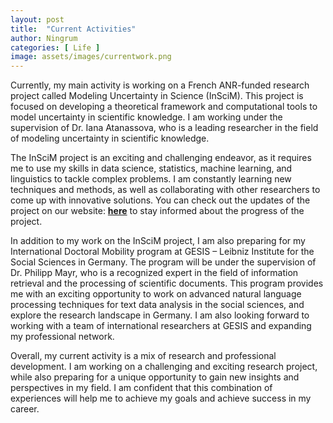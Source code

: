 ```yaml
---
layout: post
title:  "Current Activities"
author: Ningrum
categories: [ Life ]
image: assets/images/currentwork.png
---
```


Currently, my main activity is working on a French ANR-funded research project called Modeling Uncertainty in Science (InSciM). This project is focused on developing a theoretical framework and computational tools to model uncertainty in scientific knowledge. I am working under the supervision of Dr. Iana Atanassova, who is a leading researcher in the field of modeling uncertainty in scientific knowledge. 

The InSciM project is an exciting and challenging endeavor, as it requires me to use my skills in data science, statistics, machine learning, and linguistics to tackle complex problems. I am constantly learning new techniques and methods, as well as collaborating with other researchers to come up with innovative solutions. You can check out the updates of the project on our website: [**here**](https://project-inscim.github.io/) to stay informed about the progress of the project.

In addition to my work on the InSciM project, I am also preparing for my International Doctoral Mobility program at GESIS – Leibniz Institute for the Social Sciences in Germany. The program will be under the supervision of Dr. Philipp Mayr, who is a recognized expert in the field of information retrieval and the processing of scientific documents. This program provides me with an exciting opportunity to work on advanced natural language processing techniques for text data analysis in the social sciences, and explore the research landscape in Germany. I am also looking forward to working with a team of international researchers at GESIS and expanding my professional network.

Overall, my current activity is a mix of research and professional development. I am working on a challenging and exciting research project, while also preparing for a unique opportunity to gain new insights and perspectives in my field. I am confident that this combination of experiences will help me to achieve my goals and achieve success in my career.
